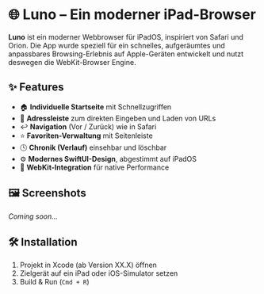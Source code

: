 # 🌐 Luno – Ein moderner iPad-Browser

**Luno** ist ein moderner Webbrowser für iPadOS, inspiriert von Safari und Orion. 
Die App wurde speziell für ein schnelles, aufgeräumtes und anpassbares Browsing-Erlebnis auf Apple-Geräten entwickelt und nutzt deswegen die WebKit-Browser Engine. 

## ✨ Features

- 🏠 **Individuelle Startseite** mit Schnellzugriffen
- 🔎 **Adressleiste** zum direkten Eingeben und Laden von URLs
- ↩️ **Navigation** (Vor / Zurück) wie in Safari
- ⭐ **Favoriten-Verwaltung** mit Seitenleiste
- 🕓 **Chronik (Verlauf)** einsehbar und löschbar
- ⚙️ **Modernes SwiftUI-Design**, abgestimmt auf iPadOS
- 🧩 **WebKit-Integration** für native Performance

## 🖼️ Screenshots

*Coming soon...*

## 🛠️ Installation

1. Projekt in Xcode (ab Version XX.X) öffnen  
2. Zielgerät auf ein iPad oder iOS-Simulator setzen  
3. Build & Run (`Cmd + R`)
